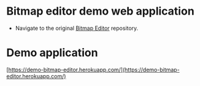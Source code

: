 # Bitmap editor demo web application

* Navigate to the original [Bitmap Editor](https://github.com/ivanelrey/bitmap-simulator) repository.

# Demo application

[https://demo-bitmap-editor.herokuapp.com/](https://demo-bitmap-editor.herokuapp.com/)
